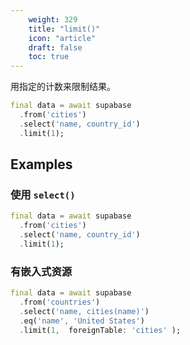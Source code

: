 ```yaml
---
    weight: 329
    title: "limit()"
    icon: "article"
    draft: false
    toc: true
---
```


用指定的计数来限制结果。


```dart
final data = await supabase
  .from('cities')
  .select('name, country_id')
  .limit(1);
```


















## Examples

### 使用 `select()`



```dart
final data = await supabase
  .from('cities')
  .select('name, country_id')
  .limit(1);
```

### 有嵌入式资源



```dart
final data = await supabase
  .from('countries')
  .select('name, cities(name)')
  .eq('name', 'United States')
  .limit(1,  foreignTable: 'cities' );
```
